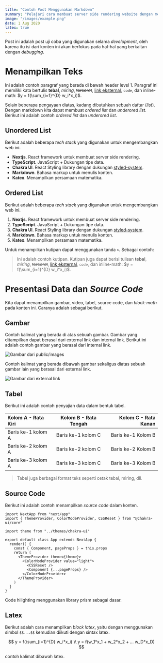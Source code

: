 ```yaml
---
title: "Contoh Post Menggunakan Markdown"
summary: "Pelajari cara membuat server side rendering website dengan menggunakan Next, TypeScript, dan Markdown."
image: "/images/example.png"
date: 1 Aug 2020
latex: true
---
```


Post ini adalah post uji coba yang digunakan selama _development_, oleh karena itu isi dari konten ini akan berfokus pada
hal-hal yang berkaitan dengan _debugging_.

# Menampilkan Teks

Ini adalah contoh paragraf yang berada di bawah header level 1. Paragraf ini memiliki kata bertulis **tebal**, _miring_, ~~tercoret~~, [link eksternal](www.google.com), `code`, dan inline-math: $y = f(\sum_{i=1}^{D} w_i*x_i)$.

Selain beberapa pengayaan diatas, kadang dibutuhkan sebuah daftar (_list_). Dengan markdown kita dapat membuat _ordered list_ dan _underored list_. Berikut ini adalah contoh _ordered list_ dan _underored list_.

## Unordered List

Berikut adalah beberapa _tech stack_ yang digunakan untuk mengembangkan web ini.

- **Nextjs**. React framework untuk membuat server side rendering.
- **TypeScript**. JavaScript + Dukungan tipe data.
- **Chakra UI**. React Styling library dengan dukungan [styled-system](https://styled-system.com/).
- **Markdown**. Bahasa markup untuk menulis konten.
- **Katex**. Menampilkan persamaan matematika.

## Ordered List

Berikut adalah beberapa _tech stack_ yang digunakan untuk mengembangkan web ini.

1. **Nextjs**. React framework untuk membuat server side rendering.
2. **TypeScript**. JavaScript + Dukungan tipe data.
3. **Chakra UI**. React Styling library dengan dukungan [styled-system](https://styled-system.com/).
4. **Markdown**. Bahasa markup untuk menulis konten.
5. **Katex**. Menampilkan persamaan matematika.

Untuk menampilkan kutipan dapat menggunakan tanda `>`. Sebagai contoh:

> Ini adalah contoh kutipan. Kutipan juga dapat berisi tulisan **tebal**, _miring_, ~~tercoret~~, [link eksternal](www.google.com), `code`, dan inline-math: $y = f(\sum_{i=1}^{D} w_i*x_i)$.

# Presentasi Data dan _Source Code_

Kita dapat menampilkan gambar, video, tabel, source code, dan _block-math_ pada konten ini. Caranya adalah sebagai berikut.

## Gambar

Contoh kalimat yang berada di atas sebuah gambar. Gambar yang ditampilkan dapat berasal dari external link dan internal link. Berikut ini adalah contoh gambar yang berasal dari internal link.

![Gambar dari public/images](/images/bot-arc.png)

Contoh kalimat yang berada dibawah gambar sekaligus diatas sebuah gambar lain yang berasal dari external link.

![Gambar dari external link](https://images.unsplash.com/photo-1556075798-4825dfaaf498?ixlib=rb-1.2.1&ixid=eyJhcHBfaWQiOjEyMDd9&auto=format&fit=crop&w=755&q=80)

## Tabel

Berikut ini adalah contoh penyajian data dalam bentuk tabel.

| Kolom A - Rata Kiri | Kolom B - Rata Tengah | Kolom C - Rata Kanan |
| :------------------ | :-------------------: | -------------------: |
| Baris ke-1 kolom A  |  Baris ke-1 kolom C   |   Baris ke-1 Kolom B |
| Baris ke-2 kolom A  |  Baris ke-2 kolom C   |   Baris ke-2 Kolom B |
| Baris ke-3 kolom A  |  Baris ke-3 kolom C   |   Baris ke-3 Kolom B |

> Tabel juga berbagai format teks seperti cetak tebal, miring, dll.

## Source Code

Berikut ini adalah contoh menampilkan _source code_ dalam konten.

```tsx{7,11,12}:pages/_app.tsx
import NextApp from "next/app"
import { ThemeProvider, ColorModeProvider, CSSReset } from "@chakra-ui/core"

import theme from "../themes/chakra-ui"

export default class App extends NextApp {
  render() {
    const { Component, pageProps } = this.props
    return (
      <ThemeProvider theme={theme}>
        <ColorModeProvider value="light">
          <CSSReset />
          <Component {...pageProps} />
        </ColorModeProvider>
      </ThemeProvider>
    )
  }
}
```

Code hilighting menggunakan library prism sebagai dasar.

## Latex

Berikut adalah cara menampilkan _block latex_, yaitu dengan menggunakan simbol `$$...$$` kemudian diikuti dengan sintax latex.

$$
y = f(\sum_{i=1}^{D} w_i*x_i) \\
y = f(w_1*x_1 + w_2*x_2 + ... w_D*x_D)
$$

contoh kalimat dibawah latex.
